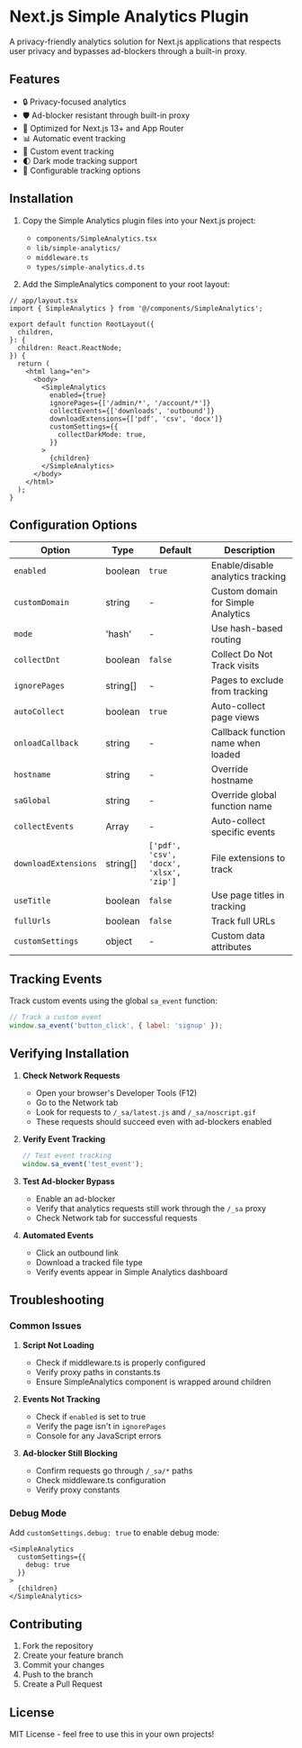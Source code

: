 # Next.js Simple Analytics Plugin

A privacy-friendly analytics solution for Next.js applications that respects user privacy and bypasses ad-blockers through a built-in proxy.

## Features

- 🔒 Privacy-focused analytics
- 🛡️ Ad-blocker resistant through built-in proxy
- 🚀 Optimized for Next.js 13+ and App Router
- 📊 Automatic event tracking
- 🎯 Custom event tracking
- 🌓 Dark mode tracking support
- 🔄 Configurable tracking options

## Installation

1. Copy the Simple Analytics plugin files into your Next.js project:
   - `components/SimpleAnalytics.tsx`
   - `lib/simple-analytics/`
   - `middleware.ts`
   - `types/simple-analytics.d.ts`

2. Add the SimpleAnalytics component to your root layout:

```tsx
// app/layout.tsx
import { SimpleAnalytics } from '@/components/SimpleAnalytics';

export default function RootLayout({
  children,
}: {
  children: React.ReactNode;
}) {
  return (
    <html lang="en">
      <body>
        <SimpleAnalytics
          enabled={true}
          ignorePages={['/admin/*', '/account/*']}
          collectEvents={['downloads', 'outbound']}
          downloadExtensions={['pdf', 'csv', 'docx']}
          customSettings={{
            collectDarkMode: true,
          }}
        >
          {children}
        </SimpleAnalytics>
      </body>
    </html>
  );
}
```

## Configuration Options

| Option | Type | Default | Description |
|--------|------|---------|-------------|
| `enabled` | boolean | `true` | Enable/disable analytics tracking |
| `customDomain` | string | - | Custom domain for Simple Analytics |
| `mode` | 'hash' | - | Use hash-based routing |
| `collectDnt` | boolean | `false` | Collect Do Not Track visits |
| `ignorePages` | string[] | - | Pages to exclude from tracking |
| `autoCollect` | boolean | `true` | Auto-collect page views |
| `onloadCallback` | string | - | Callback function name when loaded |
| `hostname` | string | - | Override hostname |
| `saGlobal` | string | - | Override global function name |
| `collectEvents` | Array | - | Auto-collect specific events |
| `downloadExtensions` | string[] | `['pdf', 'csv', 'docx', 'xlsx', 'zip']` | File extensions to track |
| `useTitle` | boolean | `false` | Use page titles in tracking |
| `fullUrls` | boolean | `false` | Track full URLs |
| `customSettings` | object | - | Custom data attributes |

## Tracking Events

Track custom events using the global `sa_event` function:

```javascript
// Track a custom event
window.sa_event('button_click', { label: 'signup' });
```

## Verifying Installation

1. **Check Network Requests**
   - Open your browser's Developer Tools (F12)
   - Go to the Network tab
   - Look for requests to `/_sa/latest.js` and `/_sa/noscript.gif`
   - These requests should succeed even with ad-blockers enabled

2. **Verify Event Tracking**
   ```javascript
   // Test event tracking
   window.sa_event('test_event');
   ```

3. **Test Ad-blocker Bypass**
   - Enable an ad-blocker
   - Verify that analytics requests still work through the `/_sa` proxy
   - Check Network tab for successful requests

4. **Automated Events**
   - Click an outbound link
   - Download a tracked file type
   - Verify events appear in Simple Analytics dashboard

## Troubleshooting

### Common Issues

1. **Script Not Loading**
   - Check if middleware.ts is properly configured
   - Verify proxy paths in constants.ts
   - Ensure SimpleAnalytics component is wrapped around children

2. **Events Not Tracking**
   - Check if `enabled` is set to true
   - Verify the page isn't in `ignorePages`
   - Console for any JavaScript errors

3. **Ad-blocker Still Blocking**
   - Confirm requests go through `/_sa/*` paths
   - Check middleware.ts configuration
   - Verify proxy constants

### Debug Mode

Add `customSettings.debug: true` to enable debug mode:

```tsx
<SimpleAnalytics
  customSettings={{
    debug: true
  }}
>
  {children}
</SimpleAnalytics>
```

## Contributing

1. Fork the repository
2. Create your feature branch
3. Commit your changes
4. Push to the branch
5. Create a Pull Request

## License

MIT License - feel free to use this in your own projects!
